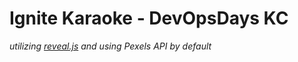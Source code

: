 # Ignite Karaoke - DevOpsDays KC

*utilizing [reveal.js](https://revealjs.com) and using Pexels API by default*

